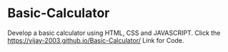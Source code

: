 # Basic-Calculator
Develop a basic calculator using HTML, CSS and JAVASCRIPT.
Click the https://vijay-2003.github.io/Basic-Calculator/ Link for Code.
